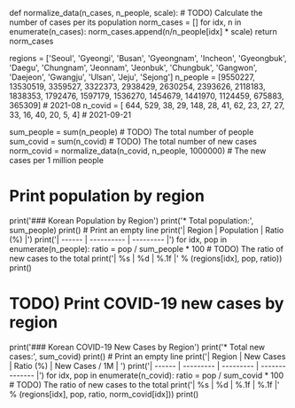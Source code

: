 def normalize_data(n_cases, n_people, scale):
    # TODO) Calculate the number of cases per its population
    norm_cases = []
    for idx, n in enumerate(n_cases):
        norm_cases.append(n/n_people[idx] * scale)
    return norm_cases

regions  = ['Seoul', 'Gyeongi', 'Busan', 'Gyeongnam', 'Incheon', 'Gyeongbuk', 'Daegu', 'Chungnam', 'Jeonnam', 'Jeonbuk', 'Chungbuk', 'Gangwon', 'Daejeon', 'Gwangju', 'Ulsan', 'Jeju', 'Sejong']
n_people = [9550227,  13530519, 3359527,     3322373,   2938429,     2630254, 2393626,    2118183,   1838353,   1792476,    1597179,   1536270,   1454679,   1441970, 1124459, 675883,   365309] # 2021-08
n_covid  = [    644,       529,      38,          29,       148,          28,      41,         62,        23,        27,         27,        33,        16,        40,      20,      5,        4] # 2021-09-21

sum_people = sum(n_people) # TODO) The total number of people
sum_covid  = sum(n_covid) # TODO) The total number of new cases
norm_covid = normalize_data(n_covid, n_people, 1000000) # The new cases per 1 million people

# Print population by region
print('### Korean Population by Region')
print('* Total population:', sum_people)
print() # Print an empty line
print('| Region | Population | Ratio (%) |')
print('| ------ | ---------- | --------- |')
for idx, pop in enumerate(n_people):
    ratio = pop / sum_people * 100 # TODO) The ratio of new cases to the total
    print('| %s | %d | %.1f |' % (regions[idx], pop, ratio))
print()

# TODO) Print COVID-19 new cases by region
print('### Korean COVID-19 New Cases by Region')
print('* Total new cases:', sum_covid)
print() # Print an empty line
print('| Region | New Cases | Ratio (%) | New Cases / 1M | ')
print('| ------ | --------- | --------- | -------------- |')
for idx, pop in enumerate(n_covid):
    ratio = pop / sum_covid * 100 # TODO) The ratio of new cases to the total
    print('| %s | %d | %.1f | %.1f |' % (regions[idx], pop, ratio, norm_covid[idx]))
print()


